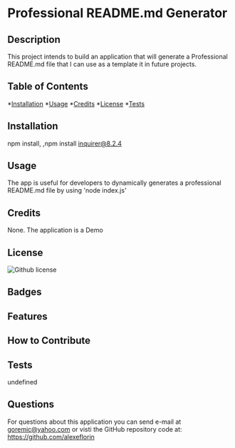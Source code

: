 # Professional README.md Generator

## Description
This project intends to build an application that will generate a Professional README.md file that I can use as a template it in future projects.

## Table of Contents

*[Installation](#Installation)
*[Usage](#Usage)
*[Credits](#Contribution)
*[License](#License)
*[Tests](#Tests)

## Installation

npm install, ,npm install inquirer@8.2.4

## Usage

The app is useful for developers to dynamically generates a professional README.md file by using 'node index.js'

## Credits

None. The application is a Demo

## License

![Github license](https://img.shields.oo/badges/license-MIT-orange.svg)

## Badges
 
## Features

## How to Contribute


## Tests

undefined


## Questions

For questions about this application you can send e-mail at goremic@yahoo.com 
or visti the GitHub repository code at: https://github.com/alexeflorin

